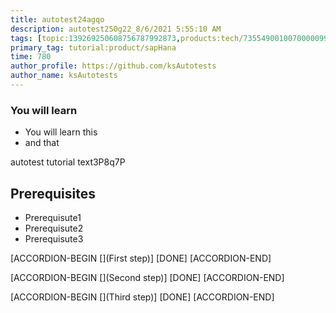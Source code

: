 ```yaml
---
title: autotest24agqo
description: autotest250g22_8/6/2021 5:55:10 AM
tags: [topic:139269250608756787992873,products:tech/73554900100700000996,tutorial:experience/advanced]
primary_tag: tutorial:product/sapHana
time: 780
author_profile: https://github.com/ksAutotests
author_name: ksAutotests
---
```

### You will learn
- You will learn this
- and that

autotest tutorial text3P8q7P

## Prerequisites
- Prerequisute1
- Prerequisute2
- Prerequisute3

[ACCORDION-BEGIN [](First step)]
[DONE]
[ACCORDION-END]

[ACCORDION-BEGIN [](Second step)]
[DONE]
[ACCORDION-END]

[ACCORDION-BEGIN [](Third step)]
[DONE]
[ACCORDION-END]

